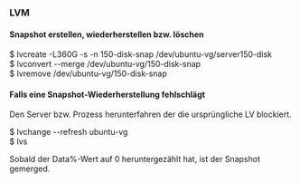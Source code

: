 ### LVM

#### Snapshot erstellen, wiederherstellen bzw. löschen

$ lvcreate  -L360G -s -n 150-disk-snap /dev/ubuntu-vg/server150-disk  
$ lvconvert --merge /dev/ubuntu-vg/150-disk-snap  
$ lvremove /dev/ubuntu-vg/150-disk-snap

#### Falls eine Snapshot-Wiederherstellung fehlschlägt 

Den Server bzw. Prozess herunterfahren der die ursprüngliche LV blockiert.

$ lvchange --refresh ubuntu-vg  
$ lvs 

Sobald der Data%-Wert auf 0 heruntergezählt hat, ist der Snapshot gemerged.